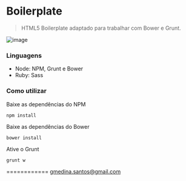 # Boilerplate

> HTML5 Boilerplate adaptado para trabalhar com Bower e Grunt.

![image](http://yellowpencil.com/sites/default/files/blog_images/blog-banner-gruntbower_0.jpg)

### Linguagens

- Node: NPM, Grunt e Bower
- Ruby: Sass

### Como utilizar

Baixe as dependências do NPM

```shell
npm install
```

Baixe as dependências do Bower

```shell
bower install
```

Ative o Grunt

```shell
grunt w
```

============
gmedina.santos@gmail.com
